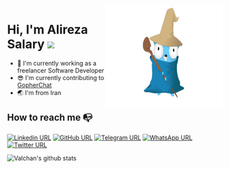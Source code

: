 <img align="right" width="274" height="237" src="https://github.com/arsmn/arsmn/blob/main/gopher.png">

# Hi, I'm Alireza Salary <img src="https://media.giphy.com/media/hvRJCLFzcasrR4ia7z/giphy.gif" width="25px">

- 🔭 I'm currently working as a freelancer Software Developer
- 😎 I'm currently contributing to [GopherChat](https://github.com/GopherChat)
- 🌏 I'm from Iran


## How to reach me :mailbox_with_no_mail:

[![Linkedin URL](https://img.shields.io/badge/LinkedIn-0077B5?style=for-the-badge&logo=linkedin&logoColor=white)](https://www.linkedin.com/in/arsmn/)
[![GitHub URL](https://img.shields.io/badge/GitHub-100000?style=for-the-badge&logo=github&logoColor=white)](https://github.com/arsmn/)
[![Telegram URL](https://img.shields.io/badge/Telegram-2CA5E0?style=for-the-badge&logo=telegram&logoColor=white)](https://t.me/ar_s_mn/)
[![WhatsApp URL](https://img.shields.io/badge/WhatsApp-25D366?style=for-the-badge&logo=whatsapp&logoColor=white)](https://wa.me/qr/E2TIHYSTWJ7AM1)
[![Twitter URL](https://img.shields.io/badge/Twitter-1DA1F2?style=for-the-badge&logo=twitter&logoColor=white)](https://twitter.com/ar_s_mn)

![Valchan's github stats](https://github-readme-stats.vercel.app/api?username=arsmn&show_icons=true&theme=algolia&include_all_commits=true)
